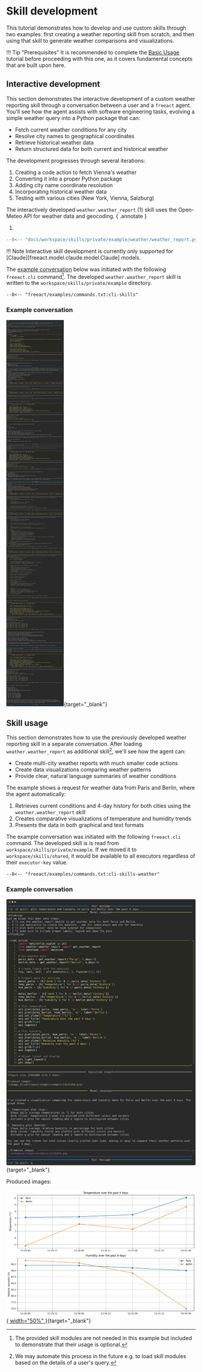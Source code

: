 # Skill development

This tutorial demonstrates how to develop and use custom skills through two examples: first creating a weather reporting skill from scratch, and then using that skill to generate weather comparisons and visualizations.

!!! Tip "Prerequisites"
    It is recommended to complete the [Basic Usage](basics.md) tutorial before proceeding with this one, as it covers fundamental concepts that are built upon here.

## Interactive development

This section demonstrates the interactive development of a custom weather reporting skill through a conversation between a user and a `freeact` agent. You'll see how the agent assists with software engineering tasks, evolving a simple weather query into a Python package that can:

- Fetch current weather conditions for any city
- Resolve city names to geographical coordinates
- Retrieve historical weather data
- Return structured data for both current and historical weather

The development progresses through several iterations:

1. Creating a code action to fetch Vienna's weather
2. Converting it into a proper Python package
3. Adding city name coordinate resolution
4. Incorporating historical weather data
5. Testing with various cities (New York, Vienna, Salzburg)

The interactively developed `weather.weather_report` (1) skill uses the Open-Meteo API for weather data and geocoding.
{ .annotate }

1. 
```python
--8<-- "docs/workspace/skills/private/example/weather/weather_report.py"
```

!!! Note
    Interactive skill development is currently only supported for [Claude][freeact.model.claude.model.Claude] models.

The [example conversation](#example-conversation) below was initiated with the following `freeact.cli` command[^1]. The developed `weather.weather_report` skill is written to the `workspace/skills/private/example` directory.

[^1]: The provided skill modules are not needed in this example but included to demonstrate that their usage is optional.

```shell
--8<-- "freeact/examples/commands.txt:cli-skills"
```

### Example conversation

[![output-dev](output/skills-dev.svg)](output/skills-dev.html){target="_blank"}

## Skill usage

This section demonstrates how to use the previously developed weather reporting skill in a separate conversation. After loading `weather.weather_report` as additional skill[^2], we'll see how the agent can:

- Create multi-city weather reports with much smaller code actions
- Create data visualizations comparing weather patterns
- Provide clear, natural language summaries of weather conditions

The example shows a request for weather data from Paris and Berlin, where the agent automatically:

1. Retrieves current conditions and 4-day history for both cities using the `weather.weather_report` skill
2. Creates comparative visualizations of temperature and humidity trends
3. Presents the data in both graphical and text formats

[^2]: We may automate this process in the future e.g. to load skill modules based on the details of a user's query.

The example conversation was initiated with the following `freeact.cli` command. The developed skill is is read from `workspace/skills/private/example`. If we moved it to `workspace/skills/shared`, it would be available to all executors regardless of their `executor-key` value.

```shell
--8<-- "freeact/examples/commands.txt:cli-skills-weather"
```

### Example conversation

[![output-use](output/skills-use.svg)](output/skills-use.html){target="_blank"}

Produced images:

[![image_0](../workspace/images/example/23e35d56.png){ width="50%" }](../workspace/images/example/23e35d56.png){target="_blank"}
